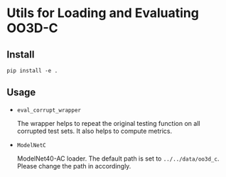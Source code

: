 # Utils for Loading and Evaluating OO3D-C

## Install
```shell
pip install -e .
```
## Usage

- `eval_corrupt_wrapper`

    The wrapper helps to repeat the original testing function on all corrupted test sets. It also helps to compute metrics.

- `ModelNetC`

    ModelNet40-AC loader. The default path is set to `../../data/oo3d_c`. Please change the path in accordingly.